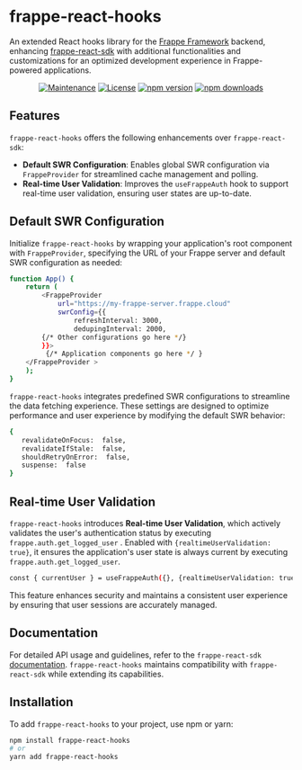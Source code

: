 
# frappe-react-hooks

An extended React hooks library for the [Frappe Framework](https://frappeframework.com) backend, enhancing [frappe-react-sdk](https://github.com/nikkothari22/frappe-react-sdk) with additional functionalities and customizations for an optimized development experience in Frappe-powered applications.

<p align="center">
  <a href="https://github.com/DasunEdirisinghe/frappe-react-hooks"><img src="https://img.shields.io/maintenance/yes/2023?style=flat-square" alt="Maintenance" /></a>
  <a href="https://github.com/DasunEdirisinghe/frappe-react-hooks"><img src="https://img.shields.io/github/license/DasunEdirisinghe/frappe-react-hooks?style=flat-square" alt="License" /></a>
  <a href="https://www.npmjs.com/package/frappe-react-hooks"><img src="https://img.shields.io/npm/v/frappe-react-hooks?style=flat-square" alt="npm version" /></a>
  <a href="https://www.npmjs.com/package/frappe-react-hooks"><img src="https://img.shields.io/npm/dw/frappe-react-hooks?style=flat-square" alt="npm downloads" /></a>
</p>

## Features

`frappe-react-hooks` offers the following enhancements over `frappe-react-sdk`:

- **Default SWR Configuration**: Enables global SWR configuration via `FrappeProvider` for streamlined cache management and polling.
- **Real-time User Validation**: Improves the `useFrappeAuth` hook to support real-time user validation, ensuring user states are up-to-date.

## Default SWR Configuration
Initialize `frappe-react-hooks` by wrapping your application's root component with `FrappeProvider`, specifying the URL of your Frappe server and default SWR configuration as needed:

```bash
function App() {
    return (
        <FrappeProvider
            url="https://my-frappe-server.frappe.cloud"
            swrConfig={{
                refreshInterval: 3000,
                dedupingInterval: 2000, 
		{/* Other configurations go here */} 
	    }}>
	     {/* Application components go here */ } 
	</FrappeProvider > 
    ); 
}
```
`frappe-react-hooks` integrates predefined SWR configurations to streamline the data fetching experience. These settings are designed to optimize performance and user experience by modifying the default SWR behavior:
```bash
{
   revalidateOnFocus:  false,
   revalidateIfStale:  false,
   shouldRetryOnError:  false,
   suspense:  false
}
```
## Real-time User Validation
`frappe-react-hooks` introduces **Real-time User Validation**, which actively validates the user's authentication status by executing   `frappe.auth.get_logged_user` . Enabled with `{realtimeUserValidation: true}`, it ensures the application's user state is always current by executing `frappe.auth.get_logged_user`.
```bash
const { currentUser } = useFrappeAuth({}, {realtimeUserValidation: true});
```
This feature enhances security and maintains a consistent user experience by ensuring that user sessions are accurately managed.

## Documentation
For detailed API usage and guidelines, refer to the `frappe-react-sdk` [documentation](https://github.com/nikkothari22/frappe-react-sdk). `frappe-react-hooks` maintains compatibility with `frappe-react-sdk` while extending its capabilities.

## Installation

To add `frappe-react-hooks` to your project, use npm or yarn:

```bash
npm install frappe-react-hooks
# or
yarn add frappe-react-hooks 
